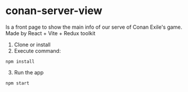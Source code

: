 # conan-server-view
Is a front page to show the main info of our serve of Conan Exile's game. 
Made by React + Vite + Redux toolkit

1. Clone or install
2. Execute command:
```
npm install
```

3. Run the app
```
npm start
```
